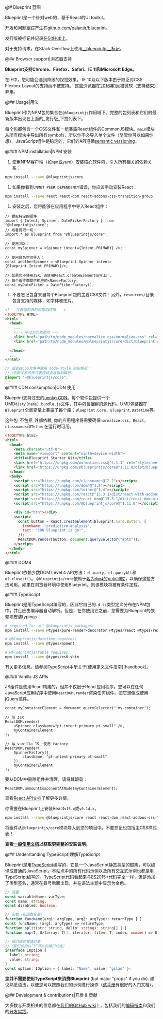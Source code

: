 @# Blueprint 蓝图

Blueprint是一个针对web的，基于React的UI toolkit。

开发和问题跟踪产生在[github.com/palantir/blueprint](https://github.com/palantir/blueprint)。

发行版被标记并记录[在GitHub上](https://github.com/palantir/blueprint/releases)。

对于支持请求，在Stack Overflow上使用[__blueprintjs__标记](http://stackoverflow.com/questions/tagged/blueprintjs)。

@## Browser support|浏览器支持

**Blueprint支持Chrome、Firefox、Safari、IE 11和Microsoft Edge。**

在IE中，您可能会遇到降级的视觉效果。 
IE 10及以下版本由于缺乏对CSS Flexbox Layout的支持而不被支持。 
这些浏览器在[2016年1月](https://www.microsoft.com/en-us/WindowsForBusiness/End-of-IE-support)被微软（支持结束）弃用。

@## Usage|用法

Blueprint作为NPM包的集合在`@blueprintjs`作用域下。完整的包列表和它们的最新版本出现在上面的_发行版_下拉列表下。

每个包都包含一个CSS文件和一组暴露React组件的CommonJS模块。`main`模块从所有模块中导出所有symbols，所以你不必导入单个文件（尽管你可以如果你想）。JavaScript组件是稳定的，它们的API遵循[semantic versioning](http://semver.org/)。

@### NPM installation|NPM 安装

1. 使用NPM客户端（如`npm`或`yarn`）安装核心软件包，引入所有相关的依赖关系：

  ```sh
  npm install --save @blueprintjs/core
  ```

1. 如果你看到`UNMET PEER DEPENDENCY`错误，你应该手动安装React：

  ```sh
  npm install --save react react-dom react-addons-css-transition-group
  ```

1. 安装之后，您将能够在应用程序中导入React组件：

  ```tsx
  // 提取特定的组件
  import { Intent, Spinner, DatePickerFactory } from "@blueprintjs/core";
  // 或者提取一切！
  import * as Blueprint from "@blueprintjs/core";

  // 使用JSX：
  const mySpinner = <Spinner intent={Intent.PRIMARY} />;

  // 使用命名空间导入：
  const anotherSpinner = <Blueprint.Spinner intent={Blueprint.Intent.PRIMARY}/>;

  // 如果您不使用JSX，请使用React.createElement简写工厂。
  // 每个组件都提供相应的<Name>Factory.
  const myDatePicker = DatePickerFactory();
  ```

1. 不要忘记包含来自每个Blueprint包的主要CSS文件！另外，`resources/`目录包含支持的媒体，如字体和图片。

  ```html
  <!-- 在普通的旧的可靠的HTML -->
  <!DOCTYPE HTML>
  <html>
    <head>
      ...
      <!-- 手动包含依赖项 -->
      <link href="path/to/node_modules/normalize.css/normalize.css" rel="stylesheet" />
      <link href="path/to/node_modules/@blueprintjs/core/dist/blueprint.css" rel="stylesheet" />
      ...
    </head>
    ...
  </html>
  ```

  ```css.scss
  // 或者在CSS文件中使用 node-style 的包解析：
  //（依赖关系的样式表应该会被自动解析）
  @import "~@blueprintjs/core";
  ```

@### CDN consumption|CDN 使用

Blueprint支持过去的[unpkg CDN](https://unpkg.com)。每个软件包提供一个UMD`dist/[name].bundle.js`文件，其中包含捆绑的源代码。UMD包装器在`Blueprint`全局变量上暴露了每个库：`Blueprint.Core`，`Blueprint.Datetime`等。

这些包_不包括_外部依赖; 你的应用程序将需要确保`normalize.css`，`React`，`classnames`和`Tether`在运行时可用。

```html
<!DOCTYPE html>
<html>
  <head>
    <meta charset="utf-8">
    <meta name="viewport" content="width=device-width">
    <title>Blueprint Starter Kit</title>
    <link href="https://unpkg.com/normalize.css@^4.1.1" rel="stylesheet" />
    <link href="https://unpkg.com/@blueprintjs/core@^1.11.0/dist/blueprint.css" rel="stylesheet" />
  </head>
  <body>
    <script src="https://unpkg.com/classnames@^2.2"></script>
    <script src="https://unpkg.com/dom4@^1.8"></script>
    <script src="https://unpkg.com/tether@^1.4"></script>
    <script src="https://unpkg.com/react@^15.3.1/dist/react-with-addons.min.js"></script>
    <script src="https://unpkg.com/react-dom@^15.3.1/dist/react-dom.min.js"></script>
    <script src="https://unpkg.com/@blueprintjs/core@^1.11.0"></script>

    <div id="btn"></div>
    <script>
      const button = React.createElement(Blueprint.Core.Button, {
        iconName: "predictive-analysis",
        text: "CDN Blueprint is go!",
      });
      ReactDOM.render(button, document.querySelector("#btn"));
    </script>
  </body>
</html>
```

@### DOM4

Blueprint依赖少数DOM Level 4 API方法：`el.query`，`el.queryAll`和`el.closest()`。 `@blueprintjs/core`依赖于[名为`dom4`的polyfill库][dom4]，以确保这些方法可用。如果在浏览器环境中使用Blueprint，则该模块将被有条件加载。

[dom4]: https://webreflection.github.io/dom4/

@### TypeScript

Blueprint是用TypeScript编写的，因此它自己的`.d.ts`类型定义分布在NPM包中，并且应由编译器自动解析。但是，在你使用它之前，您需要为Blueprint的依赖项安装typings：

```sh
# required for all @blueprintjs packages:
npm install --save @types/pure-render-decorator @types/react @types/react-dom @types/react-addons-css-transition-group

# @blueprintjs/datetime requires:
npm install --save @types/moment

# @blueprintjs/table requires:
npm install --save @types/es6-shim
```

<div class="pt-callout pt-intent-primary pt-icon-info-sign">
  有关更多信息，请参阅TypeScript手册关于[使用定义文件指南][handbook]。
</div>

[handbook]: https://www.typescriptlang.org/docs/handbook/declaration-files/consumption.html

@### Vanilla JS APIs

JS组件是使用React构建的，但并不仅限于React应用程序。您可以在任何JavaScript应用程序中使用`ReactDOM.render`渲染任何组件。把它想像成使用jQuery插件。

```tsx
const myContainerElement = document.querySelector(".my-container");

// 与 JSX
ReactDOM.render(
    <Spinner className="pt-intent-primary pt-small" />,
    myContainerElement
);

// 与 vanilla JS, 使用 factory
ReactDOM.render(
    SpinnerFactory({
        className: "pt-intent-primary pt-small"
    }),
    myContainerElement
);
```

要从DOM中删除组件并清理，请将其卸载：

```tsx
ReactDOM.unmountComponentAtNode(myContainerElement);
```

查看[React API文档](https://facebook.github.io/react/docs/react-api.html)了解更多详情。


你需要在Blueprint上安装React`v15.x`或`v0.14.x`。

```sh
npm install --save @blueprintjs/core react react-dom react-addons-css-transition-group
```

将组件从`@blueprintjs/core`模块导入到您的项目中。不要忘记也包括主CSS样式表！

**查看[一般使用文档](#blueprint.usage)以获取更完整的安装说明。**

@## Understanding TypeScript|理解TypeScript

Blueprint是用[TypeScript](https://www.typescriptlang.org/)编写的，它是一个JavaScript静态类型的超集，可以编译成普通的JavaScript。本站点中的所有代码示例以及所有交互式示例也都是用TypeScript编写的。TypeScript代码看起来与ES2015+代码完全一样，但是添加了类型签名，通常在冒号后面出现，并在语法主题中显示为金色。

```ts
// 变量
const variableName: varType;
const name: string;
const disabled: boolean;

// 函数（和函数变量）
function funcName(arg1: argType, arg2: argType): returnType { }
const funcName: (arg1: argType) => returnType;
function split(str: string, delim: string): string[] { }
function map<T, U>(array: T[], iterator: (item: T, index: number) => U): U[];

// 接口描述普通对象
//（我们使用以“I”开头的接口约定）
interface IOption {
  label: string;
  value: string;
}
const option: IOption = { label: "Name", value: "gilad" };
```

**您并不需要使用TypeScript来消费Blueprint** (but major "props" if you do). 建议熟悉语法，以便您可以按照我们的示例进行操作（[该手册](https://www.typescriptlang.org/docs/handbook/basic-types.html)有很好的入门文档）。

@## Development & contributions|开发 & 贡献

大多数与开发相关的信息都在[我们的GitHub wiki](https://github.com/palantir/blueprint/wiki)上，包括我们的[编码指南](https://github.com/palantir/blueprint/wiki/Coding-guidelines)和我们的[开发实践](https://github.com/palantir/blueprint/wiki/Development-Practices)。
